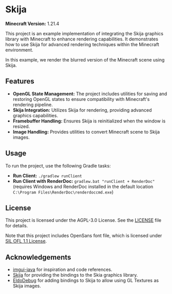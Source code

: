 # Skija

**Minecraft Version:** 1.21.4

This project is an example implementation of integrating the Skija graphics library with Minecraft to enhance rendering capabilities. It demonstrates how to use Skija for advanced rendering techniques within the Minecraft environment.

In this example, we render the blurred version of the Minecraft scene using Skija.

## Features

- **OpenGL State Management:** The project includes utilities for saving and restoring OpenGL states to ensure compatibility with Minecraft's rendering pipeline.
- **Skija Integration:** Utilizes Skija for rendering, providing advanced graphics capabilities.
- **Framebuffer Handling:** Ensures Skija is reinitialized when the window is resized.
- **Image Handling:** Provides utilities to convert Minecraft scene to Skija images.

## Usage

To run the project, use the following Gradle tasks:

- **Run Client:** `./gradlew runClient`
- **Run Client with RenderDoc:** `gradlew.bat "runClient + RenderDoc"` (requires Windows and RenderDoc installed in the default location `C:\Program Files\RenderDoc\renderdoccmd.exe`)

## License

This project is licensed under the AGPL-3.0 License. See the [LICENSE](LICENSE) file for details. 

Note that this project includes OpenSans font file, which is licensed under [SIL OFL 1.1 License](https://github.com/googlefonts/opensans/blob/main/OFL.txt).

## Acknowledgements

- [imgui-java](https://github.com/SpaiR/imgui-java) for inspiration and code references.
- [Skija](https://github.com/HumbleUI/Skija) for providing the bindings to the Skia graphics library.
- [EldoDebug](https://github.com/EldoDebug) for adding bindings to Skija to allow using GL Textures as Skija images.
